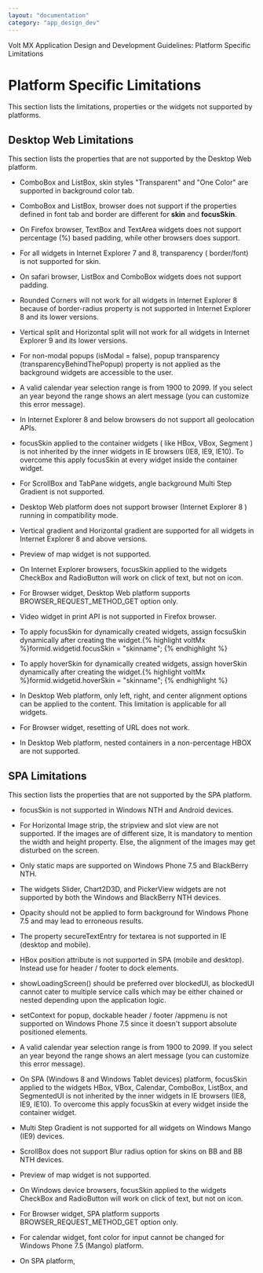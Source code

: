 ```yaml
---
layout: "documentation"
category: "app_design_dev"
---
```

                          

Volt MX  Application Design and Development Guidelines: Platform Specific Limitations

Platform Specific Limitations
=============================

This section lists the limitations, properties or the widgets not supported by platforms.

Desktop Web Limitations
-----------------------

This section lists the properties that are not supported by the Desktop Web platform.

*   ComboBox and ListBox, skin styles "Transparent" and "One Color" are supported in background color tab.
*   ComboBox and ListBox, browser does not support if the properties defined in font tab and border are different for **skin** and **focusSkin**.
*   On Firefox browser, TextBox and TextArea widgets does not support percentage (%) based padding, while other browsers does support.
*   For all widgets in Internet Explorer 7 and 8, transparency ( border/font) is not supported for skin.
*   On safari browser, ListBox and ComboBox widgets does not support padding.
*   Rounded Corners will not work for all widgets in Internet Explorer 8 because of border-radius property is not supported in Internet Explorer 8 and its lower versions.
*   Vertical split and Horizontal split will not work for all widgets in Internet Explorer 9 and its lower versions.
*   For non-modal popups (isModal = false), popup transparency (transparencyBehindThePopup) property is not applied as the background widgets are accessible to the user.
*   A valid calendar year selection range is from 1900 to 2099. If you select an year beyond the range shows an alert message (you can customize this error message).
*   In Internet Explorer 8 and below browsers do not support all geolocation APIs.
*   focusSkin applied to the container widgets ( like HBox, VBox, Segment ) is not inherited by the inner widgets in IE browsers (IE8, IE9, IE10). To overcome this apply focusSkin at every widget inside the container widget.
*   For ScrollBox and TabPane widgets, angle background Multi Step Gradient is not supported.
*   Desktop Web platform does not support browser (Internet Explorer 8 ) running in compatibility mode.
*   Vertical gradient and Horizontal gradient are supported for all widgets in Internet Explorer 8 and above versions.
*   Preview of map widget is not supported.
*   On Internet Explorer browsers, focusSkin applied to the widgets CheckBox and RadioButton will work on click of text, but not on icon.
*   For Browser widget, Desktop Web platform supports BROWSER\_REQUEST\_METHOD\_GET option only.
*   Video widget in print API is not supported in Firefox browser.
*   To apply focusSkin for dynamically created widgets, assign focsuSkin dynamically after creating the widget.{% highlight voltMx %}formid.widgetid.focusSkin = "skinname";
    {% endhighlight %}
*   To apply hoverSkin for dynamically created widgets, assign hoverSkin dynamically after creating the widget.{% highlight voltMx %}formid.widgetid.hoverSkin = "skinname";
    {% endhighlight %}
*   In Desktop Web platform, only left, right, and center alignment options can be applied to the content. This limitation is applicable for all widgets.
    
*   For Browser widget, resetting of URL does not work.
*   In Desktop Web platform, nested containers in a non-percentage HBOX are not supported.

SPA Limitations
---------------

This section lists the properties that are not supported by the SPA platform.

*   focusSkin is not supported in Windows NTH and Android devices.
*   For Horizontal Image strip, the stripview and slot view are not supported. If the images are of different size, It is mandatory to mention the width and height property. Else, the alignment of the images may get disturbed on the screen.
*   Only static maps are supported on Windows Phone 7.5 and BlackBerry NTH.
*   The widgets Slider, Chart2D3D, and PickerView widgets are not supported by both the Windows and BlackBerry NTH devices.
*   Opacity should not be applied to form background for Windows Phone 7.5 and may lead to erroneous results.
*   The property secureTextEntry for textarea is not supported in IE (desktop and mobile).
*   HBox position attribute is not supported in SPA (mobile and desktop). Instead use for header / footer to dock elements.
*   showLoadingScreen() should be preferred over blockedUI, as blockedUI cannot cater to multiple service calls which may be either chained or nested depending upon the application logic.
*   setContext for popup, dockable header / footer /appmenu is not supported on Windows Phone 7.5 since it doesn't support absolute positioned elements.
*   A valid calendar year selection range is from 1900 to 2099. If you select an year beyond the range shows an alert message (you can customize this error message).
*   On SPA (Windows 8 and Windows Tablet devices) platform, focusSkin applied to the widgets HBox, VBox, Calendar, ComboBox, ListBox, and SegmentedUI is not inherited by the inner widgets in IE browsers (IE8, IE9, IE10). To overcome this apply focusSkin at every widget inside the container widget.
*   Multi Step Gradient is not supported for all widgets on Windows Mango (IE9) devices.
*   ScrollBox does not support Blur radius option for skins on BB and BB NTH devices.
*   Preview of map widget is not supported.
*   On Windows device browsers, focusSkin applied to the widgets CheckBox and RadioButton will work on click of text, but not on icon.
*   For Browser widget, SPA platform supports BROWSER\_REQUEST\_METHOD\_GET option only.
*   For calendar widget, font color for input cannot be changed for Windows Phone 7.5 (Mango) platform.
*   On SPA platform, <script> tag is not supported.
*   To apply focusSkin for dynamically created widgets, assign focsuSkin dynamically after creating the widget.  
    {% highlight voltMx %}formid.widgetid.focusSkin = "skinname";
    {% endhighlight %}
*   On SPA (iOS devices) platform, when accessibility is set for FlexContainer, the FlexContainer's child widgets will not be focused. Only the FlexContainer Widget will be focused.
*   In SPA platform, only left, right, and center alignment options can be applied to the content. This limitation is applicable for all widgets.
    
*   For Browser widget, resetting of URL does not work.
*   In SPA platform, nested containers in a non-percentage HBOX are not supported.

Windows Kiosk
-------------

This section lists the properties that are not supported by Windows 7 Kiosk platform.

*   The widgets ObjectSelector3D, Phone, PickerView, Switch, MenuItem and Video are not supported.
*   As of today (10th, July 2013) Windows 7 Kiosk applications run only on Windows 8 PRO and not on Windows 8 RT.
*   The application icon that is set from Application Properties > Common > Desktop icon size should be multiple of 8 pixel and less than 256 pixel. For example, the icon image should be of size 8x8 or 16x16 px, it should be not 16x17 px.
*   Windows/Kiosk platform does not support Segment Pageview.
*   In the Kiosk platform, the panning mode (touch) happens only when scrolling direction is in both horizontal and vertical. Because to this, the Scroll Indicators are enabled based on the scroll direction.

BlackBerry 10
-------------

This section lists the limitations and properties that are not supported by BlackBerry 10 platform.

*   BlackBerry platform does not support the following widgets:  
      
    *   PickerView
    *   TabPane
*   Gradient skins are not supported on any widgets.
*   The BlackBerry 10 supports application version only if the format is specified as x.x.x (For example, 2.3.6). The Build generation fails if you specify any other version format.
*   Only three options (WIDGET\_ALIGN\_TOP\_LEFT, WIDGET\_ALIGN\_CENTER, and WIDGET\_ALIGN\_BOTTOM\_RIGHT) of the widgetAlignment is supported by respective widgets.
*   The layout property _hExpand_ is always _true_ for respective widgets and there is no effect when you set as _false_.
*   You application crashes- when an event is invoked dynamically by assigning a JSObject. For example, the below code will not work.{% highlight voltMx %}form.button.onClick = callback method()   
    //The callback method is a JSObject
    {% endhighlight %}
*   In segmentedUI, you cannot change _sectionHeaderTemplate_ and _rowTemplate_ dynamically. For example, the below code will not work.{% highlight voltMx %}form1.segment1.rowTemplate = template1
    {% endhighlight %}
*   In calendar widget, if you use the method _setenabled_, the date gets cleared and _validStartDate_ is displayed. If _validStartDate_ is not set then current date is displayed.
*   The property _focusSkin_ is not supported for TextBox widget.
*   The font style with underline is not supported for TextBox widget.
*   Skin font style with underline is supported only for widgets RichText and Link.
*   All BlackBerry 10 supported widget events are not writable.
*   Following are the Map widget limitations:  
      
    *   From Volt MX Iris, you must set the permission for access\_location\_service as _true_. To set access\_location\_service, navigate to Application Properties > Native > BlackBerry10, select access\_location\_services and click **Add >** and then click **Finish**.
    *   Your device location service setting must be on. To set device location service in your device, navigate to Device Settings > Location Services > turn on the location services.
    *   BlackBerry Native maps are supported, but map key and provider not applicable.
    *   The Map widget is available in the United States and Canada regions. It will not work in Asia Pacific region.
    *   The Map widget works with BlackBerry 10 OS version 10.0.9.2709 and above.
    *   If the network is slow, then rendering of the map is not smooth. The fonts and the user interface (UI) may be affected.
    *   For devices earlier than 10.1, a developer- specified or custom pin image is not displayed. Only BlackBerry 10 provided images can be displayed.
    *   Rendering of Map may takes 2 to 3 minutes or sometimes more than 5 minutes depending on your network.
    *   Templates for Map widget are not supported.
    *   The default pin is always shown by the BlackBerry 10 device.
    *   When a Map is loading you cannot display any alert messages as "Map is loading".
    *   Your application may crash when you perform any action while loading a map.
    *   Zoom level is decided by altitude. Hence user has to provide zoom level in terms of 1000. The default zoomlevel is 10000.
    *   Events associated with respective widgets are not writable.
*   Following are the CheckBox widget limitations:  
      
    *   By default the _itemOrientation_ of a CheckBox widget is set to vertical. Unlike other platforms, the BlackBerry 10 platform does not support the horizontal orientation.
    *   When you define a skin for normal skin or focus skin, the options font style, font size, font color are applied to the text of the CheckBox. They are not applicable to CheckBox image.
*   Following are the Button widget limitations:  
      
    *   Word Wrapping and Padding properties are not supported for Native button. Image button supports Word Wrapping.
    *   Rounded corner for borders and background is not supported. You can achieve this behavior using Image button.
    *   When you define a skin for normal skin or focus skin, the options font style, font size, font color are applied to the text of the button in Image Button. They are not applicable to Native Button widget.
*   Following are the ComboBox widget limitations:  
      
    *   Word Wrapping and Padding properties are not supported.
    *   Rounded corner for borders and background is not supported.
    *   Overriding the down arrow is not supported.
*   Following are the RadioButton widget limitations:  
      
    *   Word Wrapping and Padding properties are not supported.
    *   Rounded corner for borders and background is not supported.
    *   Overriding the default _ticked_ and _unTicked_ images is not supported.
      
    
*   Following are the Calendar widget limitations:  
      
    *   Word Wrapping and Padding properties are not supported.
    *   Rounded corner for borders and background is not supported.
    *   Grid calendar view is not supported.
    *   Skin is not supported for calendar widget.
